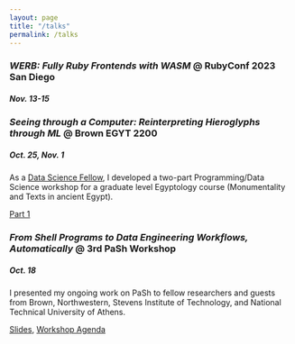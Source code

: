 ```yaml
---
layout: page
title: "/talks"
permalink: /talks
---
```

### *WERB: Fully Ruby Frontends with WASM* @ RubyConf 2023 San Diego
##### Nov. 13-15

### *Seeing through a Computer: Reinterpreting Hieroglyphs through ML* @ Brown EGYT 2200
##### Oct. 25, Nov. 1
As a [Data Science Fellow](https://dsi.brown.edu/academics/data-science-fellows), I developed a two-part Programming/Data Science workshop for a graduate level Egyptology course (Monumentality and Texts in ancient Egypt).

[Part 1](https://colab.research.google.com/drive/1zxzXbzTxzvNQOywDrLq69kmXKS97qv7q?usp=sharing)

### *From Shell Programs to Data Engineering Workflows, Automatically* @ 3rd PaSh Workshop
##### Oct. 18
I presented my ongoing work on PaSh to fellow researchers and guests from Brown, Northwestern, Stevens Institute of Technology, and National Technical University of Athens.

[Slides](https://docs.google.com/presentation/d/1_4jDhNhDSyFD_hztR4moNptqCiAa-p3z/edit?usp=sharing&ouid=117053670477944769597&rtpof=true&sd=true), [Workshop Agenda](https://docs.google.com/document/d/1sAwonBVJr4tCBQdaoXGRAr5R4pi-Jw7Oumf_VQg-nQs/edit?usp=sharing)

